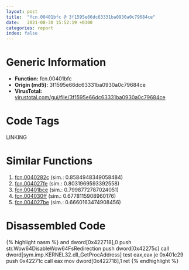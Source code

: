 ```yaml
---
layout: post
title:  "fcn.00401bfc @ 3f1595e66dc63331ba0930a0c79684ce"
date:   2021-08-30 15:52:19 +0300
categories: report
index: false
---
```


# Generic Information
- **Function:** fcn.00401bfc
- **Origin (md5):** 3f1595e66dc63331ba0930a0c79684ce
- **VirusTotal:** [virustotal.com/gui/file/3f1595e66dc63331ba0930a0c79684ce][virustotal_ref]

# Code Tags
<span class="tag" id="LINKING">LINKING</span>


# Similar Functions

1. [fcn.0040282c][similar_1_ref] (sim.: 0.8584948349058484)
2. [fcn.004027fe][similar_2_ref] (sim.: 0.8031969593392558)
3. [fcn.00401bce][similar_3_ref] (sim.: 0.7998772787024051)
4. [fcn.004030ff][similar_4_ref] (sim.: 0.6778115908960176)
5. [fcn.004027be][similar_5_ref] (sim.: 0.6660163474908456)


# Disassembled Code

{% highlight nasm %}
and dword[0x422718],0
push str.Wow64DisableWow64FsRedirection
push dword[0x42275c]
call dword[sym.imp.KERNEL32.dll_GetProcAddress]
test eax,eax
je 0x401c29
push 0x42271c
call eax
mov dword[0x422718],1
ret 
{% endhighlight %}


[similar_1_ref]: /report/fcn.0040282c@0cb2d61ee2bb08c35289961542a08513
[similar_2_ref]: /report/fcn.004027fe@0cb2d61ee2bb08c35289961542a08513
[similar_3_ref]: /report/fcn.00401bce@4c8869bb42f854640703b6ddda29ee38
[similar_4_ref]: /report/fcn.004030ff@8a08237568bc7b1a4e9813b2af535d73
[similar_5_ref]: /report/fcn.004027be@0cb2d61ee2bb08c35289961542a08513
[virustotal_ref]: https://www.virustotal.com/gui/file/3f1595e66dc63331ba0930a0c79684ce